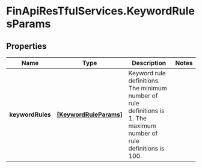 # FinApiResTfulServices.KeywordRulesParams

## Properties
Name | Type | Description | Notes
------------ | ------------- | ------------- | -------------
**keywordRules** | [**[KeywordRuleParams]**](KeywordRuleParams.md) | Keyword rule definitions. The minimum number of rule definitions is 1. The maximum number of rule definitions is 100. | 


